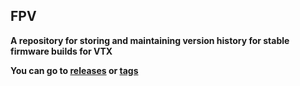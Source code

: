 ## FPV

**A repository for storing and maintaining version history for stable firmware builds for VTX**

**You can go to [releases](https://github.com/OpenIPC/fpv/releases) or [tags](https://github.com/OpenIPC/fpv/tags)**



